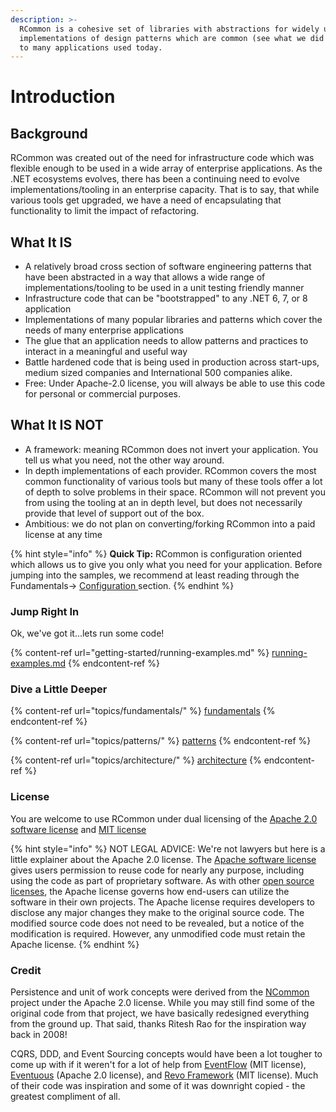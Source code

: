 ```yaml
---
description: >-
  RCommon is a cohesive set of libraries with abstractions for widely used
  implementations of design patterns which are common (see what we did there?)
  to many applications used today.
---
```


# Introduction

## Background

RCommon was created out of the need for infrastructure code which was flexible enough to be used in a wide array of enterprise applications. As the .NET ecosystems evolves, there has been a continuing need to evolve implementations/tooling in an enterprise capacity. That is to say, that while various tools get upgraded, we have a need of encapsulating that functionality to limit the impact of refactoring.

##

## What It IS

* A relatively broad cross section of software engineering patterns that have been abstracted in a way that allows a wide range of implementations/tooling to be used in a unit testing friendly manner
* Infrastructure code that can be "bootstrapped" to any .NET 6, 7, or 8 application
* Implementations of many popular libraries and patterns which cover the needs of many enterprise applications
* The glue that an application needs to allow patterns and practices to interact in a meaningful and useful way
* Battle hardened code that is being used in production across start-ups, medium sized companies and International 500 companies alike.&#x20;
* Free: Under Apache-2.0 license, you will always be able to use this code for personal or commercial purposes.



## What It IS NOT

* A framework: meaning RCommon does not invert your application. You tell us what you need, not the other way around.
* In depth implementations of each provider. RCommon covers the most common functionality of various tools but many of these tools offer a lot of depth to solve problems in their space. RCommon will not prevent you from using the tooling at an in depth level, but does not necessarily provide that level of support out of the box.&#x20;
* Ambitious: we do not plan on converting/forking RCommon into a paid license at any time

{% hint style="info" %}
**Quick Tip:** RCommon is configuration oriented which allows us to give you only what you need for your application. Before jumping into the samples, we recommend at least reading through the Fundamentals-> [Configuration ](topics/fundamentals/configuration.md)section.
{% endhint %}

### Jump Right In

Ok, we've got it...lets run some code!

{% content-ref url="getting-started/running-examples.md" %}
[running-examples.md](getting-started/running-examples.md)
{% endcontent-ref %}

### Dive a Little Deeper

{% content-ref url="topics/fundamentals/" %}
[fundamentals](topics/fundamentals/)
{% endcontent-ref %}

{% content-ref url="topics/patterns/" %}
[patterns](topics/patterns/)
{% endcontent-ref %}

{% content-ref url="topics/architecture/" %}
[architecture](topics/architecture/)
{% endcontent-ref %}



### License

You are welcome to use RCommon under dual licensing of the [Apache 2.0 software license](https://www.apache.org/licenses/LICENSE-2.0) and [MIT license](https://mit-license.org/)

{% hint style="info" %}
NOT LEGAL ADVICE: We're not lawyers but here is a little explainer about the Apache 2.0 license. The [Apache software license](https://www.apache.org/licenses/LICENSE-2.0) gives users permission to reuse code for nearly any purpose, including using the code as part of proprietary software. As with other [open source licenses](https://snyk.io/learn/open-source-licenses/), the Apache license governs how end-users can utilize the software in their own projects. The Apache license requires developers to disclose any major changes they make to the original source code. The modified source code does not need to be revealed, but a notice of the modification is required. However, any unmodified code must retain the Apache license.
{% endhint %}

### Credit

Persistence and unit of work concepts were derived from the [NCommon](https://github.com/riteshrao/ncommon) project under the Apache 2.0 license. While you may still find some of the original code from that project, we have basically redesigned everything from the ground up. That said, thanks Ritesh Rao for the inspiration way back in 2008!

CQRS, DDD, and Event Sourcing concepts would have been a lot tougher to come up with if it weren't for a lot of help from [EventFlow](https://docs.geteventflow.net/) (MIT license), [Eventuous](https://eventuous.dev/) (Apache 2.0 license), and [Revo Framework](https://docs.revoframework.net/) (MIT license). Much of their code was inspiration and some of it was downright copied - the greatest compliment of all.
